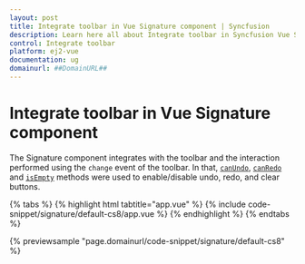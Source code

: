 ```yaml
---
layout: post
title: Integrate toolbar in Vue Signature component | Syncfusion
description: Learn here all about Integrate toolbar in Syncfusion Vue Signature component of Syncfusion Essential JS 2 and more.
control: Integrate toolbar 
platform: ej2-vue
documentation: ug
domainurl: ##DomainURL##
---
```


# Integrate toolbar in Vue Signature component

The Signature component integrates with the toolbar and the interaction performed using the `change` event of the toolbar. In that, [`canUndo`](https://ej2.syncfusion.com/vue/documentation/api/signature/#canundo), [`canRedo`](https://ej2.syncfusion.com/vue/documentation/api/signature/#canredo) and [`isEmpty`](https://ej2.syncfusion.com/vue/documentation/api/signature/#isempty) methods were used to enable/disable undo, redo, and clear buttons.

{% tabs %}
{% highlight html tabtitle="app.vue" %}
{% include code-snippet/signature/default-cs8/app.vue %}
{% endhighlight %}
{% endtabs %}
        
{% previewsample "page.domainurl/code-snippet/signature/default-cs8" %}